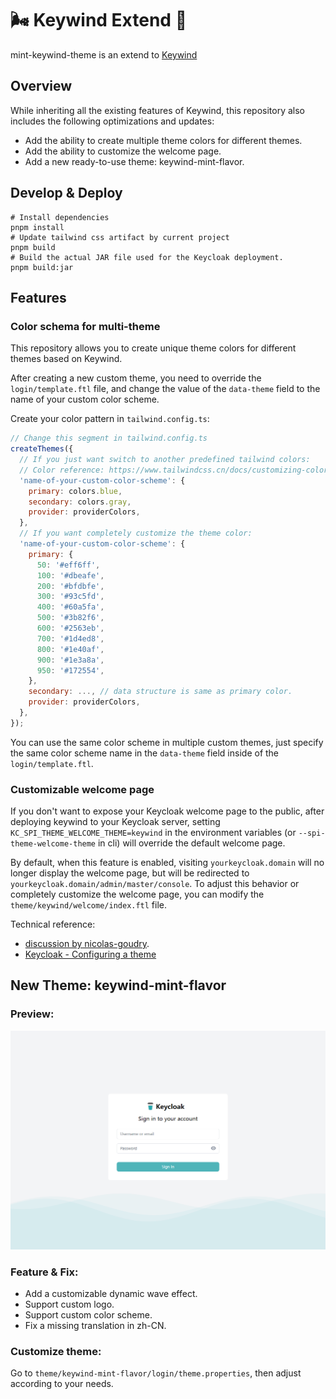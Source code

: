 # :wind_face: Keywind Extend :wind_chime:

mint-keywind-theme is an extend to [Keywind](https://github.com/lukin/keywind)

## Overview

While inheriting all the existing features of Keywind, this repository also includes the following optimizations and updates:

- Add the ability to create multiple theme colors for different themes.
- Add the ability to customize the welcome page.
- Add a new ready-to-use theme: keywind-mint-flavor.

## Develop & Deploy

```shell
# Install dependencies
pnpm install
# Update tailwind css artifact by current project
pnpm build
# Build the actual JAR file used for the Keycloak deployment.
pnpm build:jar
```

## Features

### Color schema for multi-theme

This repository allows you to create unique theme colors for different themes based on Keywind.

After creating a new custom theme, you need to override the `login/template.ftl` file, and change the value of the `data-theme` field to the name of your custom color scheme.

Create your color pattern in `tailwind.config.ts`:

```js
// Change this segment in tailwind.config.ts
createThemes({
  // If you just want switch to another predefined tailwind colors:
  // Color reference: https://www.tailwindcss.cn/docs/customizing-colors
  'name-of-your-custom-color-scheme': {
    primary: colors.blue,
    secondary: colors.gray,
    provider: providerColors,
  },
  // If you want completely customize the theme color:
  'name-of-your-custom-color-scheme': {
    primary: {
      50: '#eff6ff',
      100: '#dbeafe',
      200: '#bfdbfe',
      300: '#93c5fd',
      400: '#60a5fa',
      500: '#3b82f6',
      600: '#2563eb',
      700: '#1d4ed8',
      800: '#1e40af',
      900: '#1e3a8a',
      950: '#172554',
    },
    secondary: ..., // data structure is same as primary color.
    provider: providerColors,
  },
});
```

You can use the same color scheme in multiple custom themes, just specify the same color scheme name in the `data-theme` field inside of the `login/template.ftl`.

### Customizable welcome page

If you don't want to expose your Keycloak welcome page to the public, after deploying keywind to your Keycloak server, setting `KC_SPI_THEME_WELCOME_THEME=keywind` in the environment variables (or `--spi-theme-welcome-theme` in cli) will override the default welcome page.

By default, when this feature is enabled, visiting `yourkeycloak.domain` will no longer display the welcome page, but will be redirected to `yourkeycloak.domain/admin/master/console`. To adjust this behavior or completely customize the welcome page, you can modify the `theme/keywind/welcome/index.ftl` file.

Technical reference:

- [discussion by nicolas-goudry](https://github.com/keycloak/keycloak/discussions/10467).
- [Keycloak - Configuring a theme](https://www.keycloak.org/docs/23.0.4/server_development/index.html#configuring-a-theme)

## New Theme: keywind-mint-flavor

### Preview:

![Preview](./docs/images/keywind-mint-flavor.png)

### Feature & Fix:

- Add a customizable dynamic wave effect.
- Support custom logo.
- Support custom color scheme.
- Fix a missing translation in zh-CN.

### Customize theme:

Go to `theme/keywind-mint-flavor/login/theme.properties`, then adjust according to your needs.
